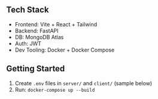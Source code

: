 ## Tech Stack
- Frontend: Vite + React + Tailwind
- Backend: FastAPI
- DB: MongoDB Atlas
- Auth: JWT
- Dev Tooling: Docker + Docker Compose

## Getting Started
1. Create `.env` files in `server/` and `client/` (sample below)
2. Run: `docker-compose up --build`
